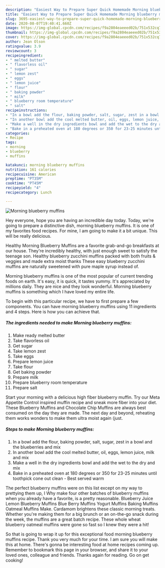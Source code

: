 ```yaml
---
description: "Easiest Way to Prepare Super Quick Homemade Morning blueberry muffins"
title: "Easiest Way to Prepare Super Quick Homemade Morning blueberry muffins"
slug: 3695-easiest-way-to-prepare-super-quick-homemade-morning-blueberry-muffins
date: 2020-08-07T19:40:41.660Z
image: https://img-global.cpcdn.com/recipes/f9a2804eaeeed02b/751x532cq70/morning-blueberry-muffins-recipe-main-photo.jpg
thumbnail: https://img-global.cpcdn.com/recipes/f9a2804eaeeed02b/751x532cq70/morning-blueberry-muffins-recipe-main-photo.jpg
cover: https://img-global.cpcdn.com/recipes/f9a2804eaeeed02b/751x532cq70/morning-blueberry-muffins-recipe-main-photo.jpg
author: Jean Olson
ratingvalue: 3.9
reviewcount: 3
recipeingredient:
- " melted butter"
- " flavorless oil"
- " sugar"
- " lemon zest"
- " eggs"
- " lemon juice"
- " flour"
- " baking powder"
- " milk"
- " blueberry room temperature"
- " salt"
recipeinstructions:
- "In a bowl add the flour, baking powder, salt, sugar, zest in a bowl and the blueberries and mix"
- "In another bowl add the cool melted butter, oil, eggs, lemon juice, milk and mix"
- "Make a well in the dry ingredients bowl and add the wet to the dry and mix"
- "Bake in a preheated oven at 180 degrees or 350 for 23-25 minutes until toothpick cone out clean  Best served warm"
categories:
- Recipe
tags:
- morning
- blueberry
- muffins

katakunci: morning blueberry muffins 
nutrition: 161 calories
recipecuisine: American
preptime: "PT35M"
cooktime: "PT45M"
recipeyield: "4"
recipecategory: Lunch

---
```



![Morning blueberry muffins](https://img-global.cpcdn.com/recipes/f9a2804eaeeed02b/751x532cq70/morning-blueberry-muffins-recipe-main-photo.jpg)

Hey everyone, hope you are having an incredible day today. Today, we're going to prepare a distinctive dish, morning blueberry muffins. It is one of my favorites food recipes. For mine, I am going to make it a bit unique. This will be really delicious.

Healthy Morning Blueberry Muffins are a favorite grab-and-go breakfasts at our house. They&#39;re incredibly healthy, with just enough sweet to satisfy the teenage son. Healthy blueberry zucchini muffins packed with both fruits &amp; veggies and made extra moist thanks These easy blueberry zucchini muffins are naturally sweetened with pure maple syrup instead of.

Morning blueberry muffins is one of the most popular of current trending foods on earth. It's easy, it is quick, it tastes yummy. It's appreciated by millions daily. They are nice and they look wonderful. Morning blueberry muffins is something which I have loved my entire life.


To begin with this particular recipe, we have to first prepare a few components. You can have morning blueberry muffins using 11 ingredients and 4 steps. Here is how you can achieve that.

<!--inarticleads1-->

##### The ingredients needed to make Morning blueberry muffins:

1. Make ready  melted butter
1. Take  flavorless oil
1. Get  sugar
1. Take  lemon zest
1. Take  eggs
1. Prepare  lemon juice
1. Take  flour
1. Get  baking powder
1. Prepare  milk
1. Prepare  blueberry room temperature
1. Prepare  salt


Start your morning with a delicious high fiber blueberry muffin. Try our Meta Appetite Control inspired muffin recipe and sneak more fiber into your diet. These Blueberry Muffins and Chocolate Chip Muffins are always best consumed on the day they are made. The next day and beyond, reheating them works wonders to make them ultra moist again (just. 

<!--inarticleads2-->

##### Steps to make Morning blueberry muffins:

1. In a bowl add the flour, baking powder, salt, sugar, zest in a bowl and the blueberries and mix
1. In another bowl add the cool melted butter, oil, eggs, lemon juice, milk and mix
1. Make a well in the dry ingredients bowl and add the wet to the dry and mix
1. Bake in a preheated oven at 180 degrees or 350 for 23-25 minutes until toothpick cone out clean  - Best served warm


The perfect blueberry muffins were on this list except on my way to prettying them up, I Why make four other batches of blueberry muffins when you already have a favorite, is a pretty reasonable. Blueberry Juice Lemon Blueberry Muffins Blue Berry Muffins Yogurt Muffins Baking Muffins Oatmeal Muffins Make. Cardamom brightens these classic morning treats. Whether you&#39;re making them for a big brunch or an on-the-go snack during the week, the muffins are a great batch recipe. These whole wheat blueberry oatmeal muffins were gone so fast so I knew they were a hit! 

So that is going to wrap it up for this exceptional food morning blueberry muffins recipe. Thank you very much for your time. I am sure you will make this at home. There's gonna be interesting food at home recipes coming up. Remember to bookmark this page in your browser, and share it to your loved ones, colleague and friends. Thanks again for reading. Go on get cooking!
